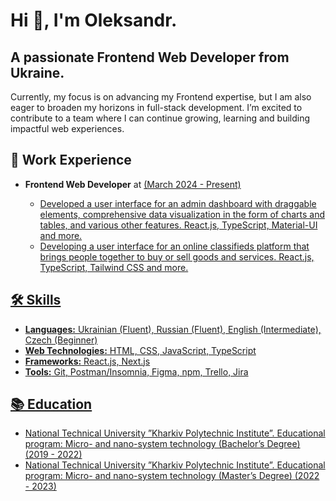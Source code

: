 <!DOCTYPE html>
<html>
<body>
    <h1>Hi 👋, I'm Oleksandr.</h1>
    <h2>A passionate Frontend Web Developer from Ukraine.</h2>
    <p>Currently, my focus is on advancing my Frontend expertise, but I am also eager to broaden my horizons in full-stack development. I’m excited to contribute to a team where I can continue growing, learning and building impactful web experiences.</p>
    <h2>🔭 Work Experience</h2>
    <ul>
        <li><b>Frontend Web Developer</b> at <a href="https://www.linkedin.com/company/yuki-projects/"Yuki Projects/> (March 2024 - Present)
            <ul>
                <li>Developed a user interface for an admin dashboard with draggable elements, comprehensive data visualization in the form of charts and tables, and various other features. React.js, TypeScript, Material-UI and more.</li>
                <li>Developing a user interface for an online classifieds platform that brings people together to buy or sell goods and services. React.js, TypeScript, Tailwind CSS and more.</li>
            </ul>
        </li>
    </ul>
    <h2>🛠️ Skills</h2>
      <ul>
        <li><strong>Languages:</strong> Ukrainian (Fluent), Russian (Fluent), English (Intermediate), Czech (Beginner)</li>
        <li><strong>Web Technologies:</strong> HTML, CSS, JavaScript, TypeScript</li>
        <li><strong>Frameworks:</strong> React.js, Next.js</li>
        <li><strong>Tools:</strong> Git, Postman/Insomnia, Figma, npm, Trello, Jira</li>
      </ul>
    <h2>📚 Education</h2>
    <ul>
        <li>National Technical University ”Kharkiv Polytechnic Institute”. Educational program: Micro- and nano-system technology (Bachelor’s Degree) (2019 - 2022)</li>
        <li>National Technical University ”Kharkiv Polytechnic Institute”. Educational program: Micro- and nano-system technology (Master’s Degree) (2022 - 2023)</li>
    </ul>
</body>
</html>
